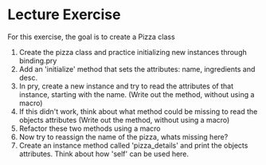 # Lecture Exercise

For this exercise, the goal is to create a Pizza class

1. Create the pizza class and practice initializing new instances through binding.pry
2. Add an 'initialize' method that sets the attributes: name, ingredients and desc. 
3. In pry, create a new instance and try to read the attributes of that instance, starting with the name. (Write out the method, without using a macro)
4. If this didn't work, think about what method could be missing to read the objects attributes (Write out the method, without using a macro)
5. Refactor these two methods using a macro
6. Now try to reassign the name of the pizza, whats missing here?
7. Create an instance method called 'pizza_details' and print the objects attributes. Think about how 'self' can be used here.  
